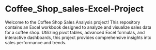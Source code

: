 # Coffee_Shop_sales-Excel-Project
Welcome to the Coffee Shop Sales Analysis project! This repository contains an Excel workbook designed to analyze and visualize sales data for a coffee shop. Utilizing pivot tables, advanced Excel formulas, and interactive dashboards, this project provides comprehensive insights into sales performance and trends.
